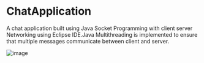 # ChatApplication

A chat application built using Java Socket Programming with client server Networking using Eclipse IDE.Java Multithreading is implemented to ensure that multiple messages communicate between client and server.

![image](https://github.com/Elakiyaa3478/ChatApplication/assets/90861190/9b7eebd5-09eb-42b7-b76b-f0bda32c3e20)
